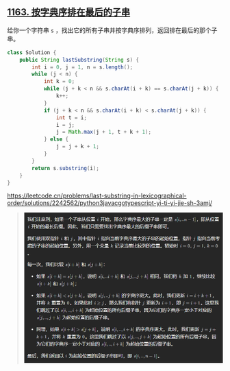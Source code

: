 ## [1163. 按字典序排在最后的子串](https://leetcode.cn/problems/last-substring-in-lexicographical-order/) 

给你一个字符串 `s` ，找出它的所有子串并按字典序排列，返回排在最后的那个子串。 

```java
class Solution {
    public String lastSubstring(String s) {
        int i = 0, j = 1, n = s.length();
        while (j < n) {
            int k = 0;
            while (j + k < n && s.charAt(i + k) == s.charAt(j + k)) {
                k++;
            }
            if (j + k < n && s.charAt(i + k) < s.charAt(j + k)) {
                int t = i;
                i = j;
                j = Math.max(j + 1, t + k + 1);
            } else {
                j = j + k + 1;
            }
        }
        return s.substring(i);
    }
}
```

https://leetcode.cn/problems/last-substring-in-lexicographical-order/solutions/2242562/python3javacgotypescript-yi-ti-yi-jie-sh-3amj/

> ![1742973676761](assets/1742973676761.png)
>